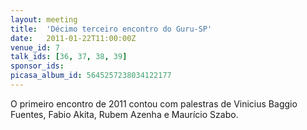 ```yaml
---
layout: meeting
title:  'Décimo terceiro encontro do Guru-SP'
date:   2011-01-22T11:00:00Z
venue_id: 7
talk_ids: [36, 37, 38, 39]
sponsor_ids:
picasa_album_id: 5645257238034122177
---
```


O primeiro encontro de 2011 contou com palestras de Vinicius Baggio Fuentes, Fabio Akita, Rubem Azenha e Maurício Szabo.
